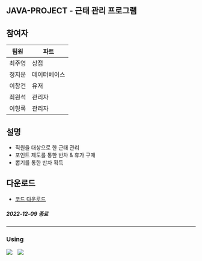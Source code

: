 ## JAVA-PROJECT - 근태 관리 프로그램

## 참여자
|팀원|파트|
|----|---|
|최주영|상점|
|정지운|데이터베이스|
|이창건|유저|
|최원석|관리자|
|이형록|관리자|

## 설명
- 직원을 대상으로 한 근태 관리
- 포인트 제도를 통한 반차 & 휴가 구매
- 뽑기를 통한 반차 획득

## 다운로드
- [코드 다운로드](https://github.com/ChoiPython/JAVA-PROJECT/archive/refs/heads/main.zip)

##### 2022-12-09 종료
---------------
### Using
<img src="https://img.shields.io/badge/Java-007396?style=flat&logo=JAVA&logoColor=white"/> <img src="https://img.shields.io/badge/Mysql-4479A1?style=for-the-badge&logo=mysql&logoColor=white">
